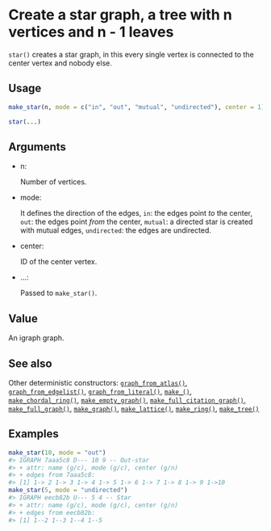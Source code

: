 # Create a star graph, a tree with n vertices and n - 1 leaves

`star()` creates a star graph, in this every single vertex is connected
to the center vertex and nobody else.

## Usage

``` r
make_star(n, mode = c("in", "out", "mutual", "undirected"), center = 1)

star(...)
```

## Arguments

- n:

  Number of vertices.

- mode:

  It defines the direction of the edges, `in`: the edges point *to* the
  center, `out`: the edges point *from* the center, `mutual`: a directed
  star is created with mutual edges, `undirected`: the edges are
  undirected.

- center:

  ID of the center vertex.

- ...:

  Passed to `make_star()`.

## Value

An igraph graph.

## See also

Other deterministic constructors:
[`graph_from_atlas()`](https://r.igraph.org/reference/graph_from_atlas.md),
[`graph_from_edgelist()`](https://r.igraph.org/reference/graph_from_edgelist.md),
[`graph_from_literal()`](https://r.igraph.org/reference/graph_from_literal.md),
[`make_()`](https://r.igraph.org/reference/make_.md),
[`make_chordal_ring()`](https://r.igraph.org/reference/make_chordal_ring.md),
[`make_empty_graph()`](https://r.igraph.org/reference/make_empty_graph.md),
[`make_full_citation_graph()`](https://r.igraph.org/reference/make_full_citation_graph.md),
[`make_full_graph()`](https://r.igraph.org/reference/make_full_graph.md),
[`make_graph()`](https://r.igraph.org/reference/make_graph.md),
[`make_lattice()`](https://r.igraph.org/reference/make_lattice.md),
[`make_ring()`](https://r.igraph.org/reference/make_ring.md),
[`make_tree()`](https://r.igraph.org/reference/make_tree.md)

## Examples

``` r
make_star(10, mode = "out")
#> IGRAPH 7aaa5c8 D--- 10 9 -- Out-star
#> + attr: name (g/c), mode (g/c), center (g/n)
#> + edges from 7aaa5c8:
#> [1] 1-> 2 1-> 3 1-> 4 1-> 5 1-> 6 1-> 7 1-> 8 1-> 9 1->10
make_star(5, mode = "undirected")
#> IGRAPH eecb82b U--- 5 4 -- Star
#> + attr: name (g/c), mode (g/c), center (g/n)
#> + edges from eecb82b:
#> [1] 1--2 1--3 1--4 1--5
```
